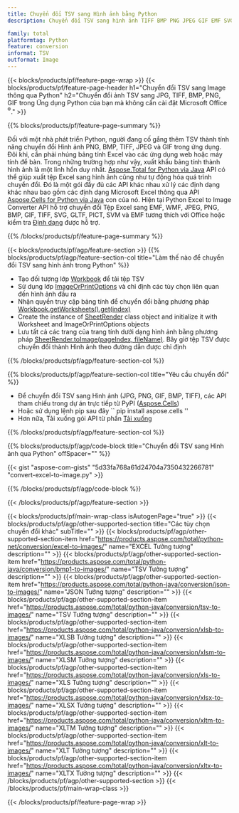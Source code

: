 ```yaml
---
title: Chuyển đổi TSV sang Hình ảnh bằng Python
description: Chuyển đổi TSV sang hình ảnh TIFF BMP PNG JPEG GIF EMF SVG trong các ứng dụng Python của bạn mà không cần sử dụng Microsoft Excel 

family: total
platformtag: Python
feature: conversion
informat: TSV
outformat: Image
---
```

{{< blocks/products/pf/feature-page-wrap >}}
{{< blocks/products/pf/feature-page-header h1="Chuyển đổi TSV sang Image thông qua Python" h2="Chuyển đổi ảnh TSV sang JPG, TIFF, BMP, PNG, GIF trong Ứng dụng Python của bạn mà không cần cài đặt Microsoft Office <sup>&reg;</sup>." >}}

{{% blocks/products/pf/feature-page-summary %}}

Đối với một nhà phát triển Python, người đang cố gắng thêm TSV thành tính năng chuyển đổi Hình ảnh PNG, BMP, TIFF, JPEG và GIF trong ứng dụng. Đôi khi, cần phải nhúng bảng tính Excel vào các ứng dụng web hoặc máy tính để bàn. Trong những trường hợp như vậy, xuất khẩu bảng tính thành hình ảnh là một linh hồn duy nhất. [Aspose.Total for Python via Java](https://products.aspose.com/total/python-java/) API có thể giúp xuất tệp Excel sang hình ảnh cũng như tự động hóa quá trình chuyển đổi. Đó là một gói đầy đủ các API khác nhau xử lý các định dạng khác nhau bao gồm các định dạng Microsoft Excel thông qua API [Aspose.Cells for Python via Java](https://products.aspose.com/cells/python-java/) con của nó. Hiện tại Python Excel to Image Converter API hỗ trợ chuyển đổi Tệp Excel sang EMF, WMF, JPEG, PNG, BMP, GIF, TIFF, SVG, GLTF, PICT, SVM và EMF tương thích với Office hoặc kiểm tra [Định dạng](https://docs.aspose.com/cells/python-java/supported-file-formats/) được hỗ trợ. 

{{% /blocks/products/pf/feature-page-summary %}}

{{< blocks/products/pf/agp/feature-section >}}
{{% blocks/products/pf/agp/feature-section-col title="Làm thế nào để chuyển đổi TSV sang hình ảnh trong Python" %}}

- Tạo đối tượng lớp [Workbook](https://reference.aspose.com/cells/python-java/asposecells.api/Workbook) để tải tệp TSV
- Sử dụng lớp [ImageOrPrintOptions](https://reference.aspose.com/cells/python-java/asposecells.api/ImageOrPrintOptions) và chỉ định các tùy chọn liên quan đến hình ảnh đầu ra
- Nhận quyền truy cập bảng tính để chuyển đổi bằng phương pháp [Workbook.getWorksheets().get(index)](https://reference.aspose.com//cells/python-java/asposecells.api/worksheetcollection#Item%20(int))
- Create the instance of [SheetRender](https://reference.aspose.com/cells/python/asposecells.api/SheetRender) class object and initialize it with Worksheet and ImageOrPrintOptions objects
- Lưu tất cả các trang của trang tính dưới dạng hình ảnh bằng phương pháp [SheetRender.toImage(pageIndex, fileName)](https://reference.aspose.com//cells/python-java/asposecells.api/sheetrender#toImage(int,%20java.lang.String)). Bây giờ tệp TSV được chuyển đổi thành Hình ảnh theo đường dẫn được chỉ định

{{% /blocks/products/pf/agp/feature-section-col %}}

{{% blocks/products/pf/agp/feature-section-col title="Yêu cầu chuyển đổi" %}}

- Để chuyển đổi TSV sang Hình ảnh (JPG, PNG, GIF, BMP, TIFF), các API tham chiếu trong dự án trực tiếp từ PyPI ([Aspose.Cells](https://pypi.org/project/aspose-cells/))
- Hoặc sử dụng lệnh pip sau đây `` pip install aspose.cells '' 
- Hơn nữa, Tải xuống gói API từ phần [Tải xuống](https://downloads.aspose.com/cells/python-java) 
 

{{% /blocks/products/pf/agp/feature-section-col %}}

{{% blocks/products/pf/agp/code-block title="Chuyển đổi TSV sang Hình ảnh qua Python" offSpacer="" %}}

{{< gist "aspose-com-gists" "5d33fa768a61d24704a7350432266781" "convert-excel-to-image.py" >}}

{{% /blocks/products/pf/agp/code-block %}}

{{< /blocks/products/pf/agp/feature-section >}}

{{< blocks/products/pf/main-wrap-class isAutogenPage="true" >}}
{{< blocks/products/pf/agp/other-supported-section title="Các tùy chọn chuyển đổi khác" subTitle="" >}}
{{< blocks/products/pf/agp/other-supported-section-item href="https://products.aspose.com/total/python-net/conversion/excel-to-images/" name="EXCEL Tưởng tượng" description="" >}}
{{< blocks/products/pf/agp/other-supported-section-item href="https://products.aspose.com/total/python-java/conversion/bmp1-to-images/" name="TSV Tưởng tượng" description="" >}}
{{< blocks/products/pf/agp/other-supported-section-item href="https://products.aspose.com/total/python-java/conversion/json-to-images/" name="JSON Tưởng tượng" description="" >}}
{{< blocks/products/pf/agp/other-supported-section-item href="https://products.aspose.com/total/python-java/conversion/tsv-to-images/" name="TSV Tưởng tượng" description="" >}}
{{< blocks/products/pf/agp/other-supported-section-item href="https://products.aspose.com/total/python-java/conversion/xlsb-to-images/" name="XLSB Tưởng tượng" description="" >}}
{{< blocks/products/pf/agp/other-supported-section-item href="https://products.aspose.com/total/python-java/conversion/xlsm-to-images/" name="XLSM Tưởng tượng" description="" >}}
{{< blocks/products/pf/agp/other-supported-section-item href="https://products.aspose.com/total/python-java/conversion/xls-to-images/" name="XLS Tưởng tượng" description="" >}}
{{< blocks/products/pf/agp/other-supported-section-item href="https://products.aspose.com/total/python-java/conversion/xlsx-to-images/" name="XLSX Tưởng tượng" description="" >}}
{{< blocks/products/pf/agp/other-supported-section-item href="https://products.aspose.com/total/python-java/conversion/xltm-to-images/" name="XLTM Tưởng tượng" description="" >}}
{{< blocks/products/pf/agp/other-supported-section-item href="https://products.aspose.com/total/python-java/conversion/xlt-to-images/" name="XLT Tưởng tượng" description="" >}}
{{< blocks/products/pf/agp/other-supported-section-item href="https://products.aspose.com/total/python-java/conversion/xltx-to-images/" name="XLTX Tưởng tượng" description="" >}}
{{< /blocks/products/pf/agp/other-supported-section >}}
{{< /blocks/products/pf/main-wrap-class >}}

{{< /blocks/products/pf/feature-page-wrap >}}